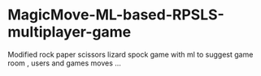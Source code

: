 # MagicMove-ML-based-RPSLS-multiplayer-game
Modified rock paper scissors lizard spock game with ml to suggest game room , users and games moves ...
